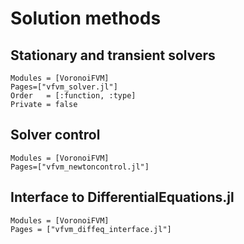 # Solution methods

    
## Stationary and transient solvers
```@autodocs
Modules = [VoronoiFVM]
Pages=["vfvm_solver.jl"]
Order   = [:function, :type]
Private = false
```

## Solver control
```@autodocs
Modules = [VoronoiFVM]
Pages=["vfvm_newtoncontrol.jl"]
```

## Interface to DifferentialEquations.jl

```@autodocs
Modules = [VoronoiFVM]
Pages = ["vfvm_diffeq_interface.jl"]
```


